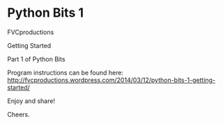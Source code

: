 Python Bits 1
=============

FVCproductions

Getting Started

Part 1 of Python Bits

Program instructions can be found here: http://fvcproductions.wordpress.com/2014/03/12/python-bits-1-getting-started/

Enjoy and share!

Cheers.
